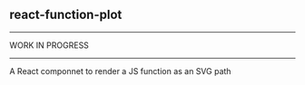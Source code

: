 ## react-function-plot

___
WORK IN PROGRESS  
___

A React componnet to render a JS function as an SVG path
